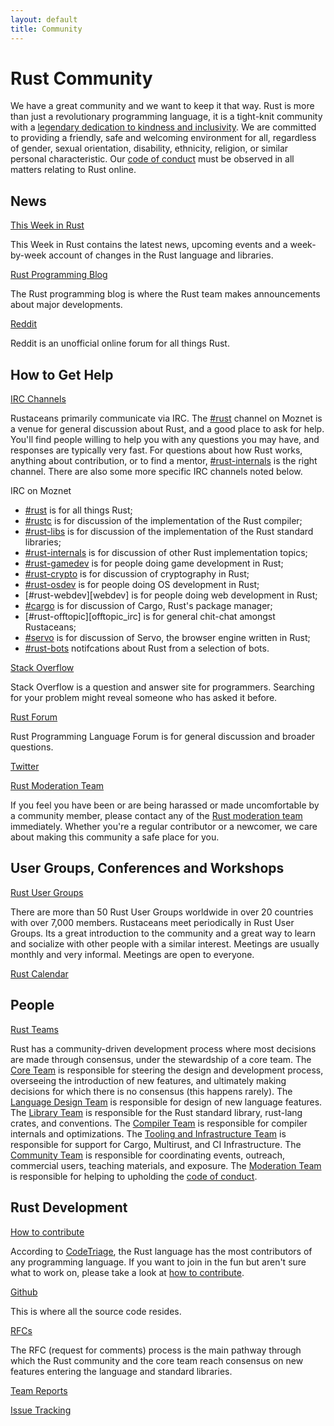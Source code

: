 ```yaml
---
layout: default
title: Community
---
```


# Rust Community

We have a great community and we want to keep it that way. Rust is
more than just a revolutionary programming language, it is a
tight-knit community with a [legendary dedication to kindness and
inclusivity][internals]. We are committed to
providing a friendly, safe and welcoming environment for all,
regardless of gender, sexual orientation, disability, ethnicity,
religion, or similar personal characteristic. Our [code of
conduct][coc] must be observed in
all matters relating to Rust online.

[internals]: https://internals.rust-lang.org/
[coc]: https://www.rust-lang.org/conduct.html

## News

[This Week in Rust][twir]

This Week in Rust contains the latest news, upcoming events and a
week-by-week account of changes in the Rust language and libraries.

[Rust Programming Blog][rust_blog]

The Rust programming blog is where the Rust team makes announcements
about major developments.

[Reddit][reddit]

Reddit is an unofficial online forum for all things Rust.

[twir]: http://this-week-in-rust.org/
[rust_blog]: http://blog.rust-lang.org/
[reddit]: https://www.reddit.com/r/rust

## How to Get Help

[IRC Channels][rust_irc]

Rustaceans primarily communicate via IRC. The
[#rust][rust_irc] channel on Moznet is a venue for general
discussion about Rust, and a good place to ask for help.  You'll find
people willing to help you with any questions you may have, and
responses are typically very fast. For questions about how Rust works,
anything about contribution, or to find a mentor,
[#rust-internals][internals_irc] is the right channel.
There are also some more specific IRC channels noted below.

IRC on Moznet

- [#rust][rust_irc] is for all things Rust;
- [#rustc][rustc_irc] is for discussion of the implementation of the Rust compiler;
- [#rust-libs][libs_irc] is for discussion of the implementation of the Rust standard libraries;
- [#rust-internals][internals_irc] is for discussion of other Rust implementation topics;
- [#rust-gamedev][gamedev_irc] is for people doing game development in Rust;
- [#rust-crypto][crypto_irc] is for discussion of cryptography in Rust;
- [#rust-osdev][osdev_irc] is for people doing OS development in Rust;
- [#rust-webdev][webdev] is for people doing web development in Rust;
- [#cargo][cargo_irc] is for discussion of Cargo, Rust's package manager;
- [#rust-offtopic][offtopic_irc] is for general chit-chat amongst Rustaceans;
- [#servo][servo_irc] is for discussion of Servo, the browser engine written in Rust;
- [#rust-bots][bots_irc] notifcations about Rust from a selection of bots.

[Stack Overflow][stack_overflow]

Stack Overflow is a question and answer site for programmers.
Searching for your problem might reveal someone who has asked it
before.

[Rust Forum][forum]

Rust Programming Language Forum is for general discussion and broader questions.

[Twitter][twitter]

[Rust Moderation Team][mod_team]

If you feel you have been or are being harassed or made uncomfortable
by a community member, please contact any of the [Rust moderation
team][mod_team] immediately. Whether you're a regular contributor or a
newcomer, we care about making this community a safe place for you.

[rust_irc]: irc://moznet/rust
[rustc_irc]: irc://moznet/rustc
[libs_irc]: irc://moznet/rust-libs
[internals_irc]: irc://moznet/rust-internals
[gamedev_irc]: irc://moznet/rust-gamedev
[crypto_irc]: irc://moznet/rust-crypto
[osdev_irc]: irc://moznet/rust-osdev
[webdev_irc]: irc://moznet/rust-webdev
[cargo_irc]: irc://moznet/cargo
[servo_irc]: irc://moznet/servo
[bots_irc]: irc://moznet/rust-bots
[stack_overflow]: https://stackoverflow.com/questions/tagged/rust
[forum]: https://users.rust-lang.org/ 
[twitter]: https://twitter.com/rustlang
[mod_team]: https://www.rust-lang.org/team.html#Moderation

## User Groups, Conferences and Workshops

[Rust User Groups][user_group]

There are more than 50 Rust User Groups worldwide in over 20 countries
with over 7,000 members. Rustaceans meet periodically in Rust User
Groups.  Its a great introduction to the community and a great way to
learn and socialize with other people with a similar interest.
Meetings are usually monthly and very informal. Meetings are open to
everyone.

[Rust Calendar][calendar]

[user_group]: ./user_groups.html
[calendar]: https://www.google.com/calendar/embed?src=apd9vmbc22egenmtu5l6c5jbfc@group.calendar.google.com

## People

[Rust Teams][teams]

Rust has a community-driven development process where most decisions
are made through consensus, under the stewardship of a core team. The
[Core Team][core_team] is responsible for steering the design and
development process, overseeing the introduction of new features, and
ultimately making decisions for which there is no consensus (this
happens rarely). The [Language Design Team][language_design_team] is
responsible for design of new language features. The [Library
Team][library_team] is responsible for the Rust standard library,
rust-lang crates, and conventions. The [Compiler Team][compiler_team]
is responsible for compiler internals and optimizations. The [Tooling
and Infrastructure Team][tool_team] is responsible for support for
Cargo, Multirust, and CI Infrastructure. The [Community
Team][community_team] is responsible for coordinating events,
outreach, commercial users, teaching materials, and exposure. The
[Moderation Team][mod_team] is responsible for helping to upholding
the [code of conduct][coc].

[teams]: https://www.rust-lang.org/team.html
[core_team]: https://www.rust-lang.org/team.html#Core
[language_design_team]: https://www.rust-lang.org/team.html#Language-design
[library_team]: https://www.rust-lang.org/team.html#Library
[compiler_team]: https://www.rust-lang.org/team.html#Compiler
[tool_team]: https://www.rust-lang.org/team.html#Tooling-and-infrastructure
[community_team]: https://www.rust-lang.org/team.html#Community
[mod_team]: https://www.rust-lang.org/team.html#Moderation

## Rust Development

[How to contribute][contribute]

According to [CodeTriage][codetriage], the Rust
language has the most contributors of any programming language. If you
want to join in the fun but aren't sure what to work on, please take
a look at [how to contribute][contribute].

[Github][github]

This is where all the source code resides.

[RFCs][rfcs]

The RFC (request for comments) process is the main pathway through
which the Rust community and the core team reach consensus on new
features entering the language and standard libraries.

[Team Reports][team_reports]

[Issue Tracking][issue_tracking]

[contribute]: ./how_to_contribute.html
[codetriage]: http://www.codetriage.com
[github]: https://github.com/rust-lang/rust
[rfcs]: https://github.com/rust-lang/rfcs
[team_reports]: https://github.com/rust-lang/subteams
[issue_tracking]: https://github.com/rust-lang/rust/issues
